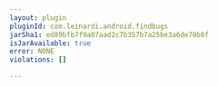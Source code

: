 ```yaml
---
layout: plugin
pluginId: com.leinardi.android.findbugs
jarSha1: ed89bfb7f9a07aad2c7b357b7a25be3a6de70b8f
isJarAvailable: true
error: NONE
violations: []

---
```

